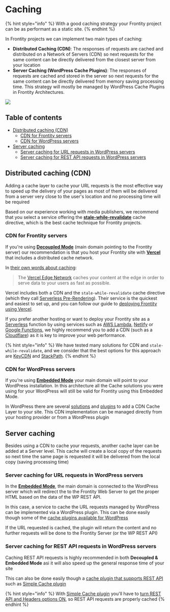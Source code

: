# Caching 


{% hint style="info" %}
With a good caching strategy your Frontity project can be as performant as a static site. 
{% endhint %}

In Frontity projects we can implement two main types of caching:

- **Distributed Caching (CDN)**: The responses of requests are cached and distributed on a Network of Servers (CDN) so next requests for the same content can be directly delivered from the closest server from your location
- **Server Caching (WordPress Cache Plugins)**: The responses of requests are cached and stored in the server so next requests for the same content can be directly delivered from memory saving processing time. This strategy will mostly be managed by WordPress Cache Plugins in Frontity Architectures. 

![](https://frontity.org/wp-content/uploads/2021/05/cdn-server-caches-embdeded-mode.png)

## Table of contents

<!-- toc -->

- [Distributed caching (CDN)](#distributed-caching-cdn)
  * [CDN for Frontity servers](#cdn-for-frontity-servers)
  * [CDN for WordPress servers](#cdn-for-wordpress-servers)
- [Server caching](#server-caching)
  * [Server caching for URL requests in WordPress servers](#server-caching-for-url-requests-in-wordpress-servers)
  * [Server caching for REST API requests in WordPress servers](#server-caching-for-rest-api-requests-in-wordpress-servers)

<!-- tocstop -->

## Distributed caching (CDN)

Adding a cache layer to cache your URL requests is the most effective way to speed up the delivery of your pages as most of them will be delivered from a server very close to the user's location and no processing time will be required

Based on our experience working with media publishers, we recommend that you select a service offering the [**stale-while-revalidate**](https://www.keycdn.com/blog/keycdn-supports-stale-while-revalidate) cache directive, which is the best cache technique for Frontity projects.

### CDN for Frontity servers

If you're using **[Decoupled Mode](../architecture/decoupled-mode.md#caching-in-decoupled-mode)** (main domain pointing to the Frontity server) our recommendation is that you host your Frontity site with [**Vercel**](https://vercel.com/) that includes a distributed cache network. 

In [their own words about caching](https://vercel.com/docs/edge-network/caching):

> The [Vercel Edge Network](https://vercel.com/docs/edge-network/overview) caches your content at the edge in order to serve data to your users as fast as possible.  

Vercel includes both a CDN and the `stale-while-revalidate` cache directive (which they call [Serverless Pre-Rendering](https://vercel.com/blog/serverless-pre-rendering)). Their service is the quickest and easiest to set up, and you can follow our guide to [deploying Frontity using Vercel](../deployment/deploy-using-vercel.md).

If you prefer another hosting or want to deploy your Frontity site as a [Serverless](https://hackernoon.com/what-is-serverless-architecture-what-are-its-pros-and-cons-cc4b804022e9) function by using services such as [AWS Lambda](https://aws.amazon.com/lambda), [Netlify](https://www.netlify.com/) or [Google Functions](https://cloud.google.com/functions/), we highly recommend you to add a CDN (such as a [Cloudflare](https://www.cloudflare.com/es-es/)) as it is key to improve your web performance.

{% hint style="info" %}
We have tested many solutions for CDN and `stale-while-revalidate`, and we consider that the best options for this approach are [KeyCDN](https://www.keycdn.com) and [StackPath](https://www.stackpath.com/).
{% endhint %}

### CDN for WordPress servers

If you're using **[Embedded Mode](../architecture/embedded-mode.md#caching-in-embedded-mode)** your main domain will point to your WordPress installation. In this architecture all the Cache solutions you were using for your WordPress will still be valid for Frontity using this Embedded Mode.

In WordPress there are several [solutions](https://wpbuffs.com/wordpress-cdn-plugins/) and [plugins](https://wordpress.org/plugins/tags/cdn/) to add a CDN Cache Layer to your site. This CDN implementation can be managed directly from your hosting provider or from a WordPress plugin

## Server caching 

Besides using a CDN to cache your requests, another cache layer can be added at a Server level. This cache will create a local copy of the requests so next time the same page is requested it will be delivered from the local copy (saving processing time)

### Server caching for URL requests in WordPress servers

In the **[Embedded Mode](../architecture/embedded-mode.md#caching-in-embedded-mode)**, the main domain is connected to the WordPress server which will redirect the to the Frontity Web Server to get the proper HTML based on the data of the WP REST API.

In this case, a service to cache the URL requests managed by WordPress can be implemented via a WordPress plugin. This can be done easily though some of the [cache plugins available for WordPress](https://www.wpbeginner.com/plugins/best-wordpress-caching-plugins/)

If the URL requested is cached, the plugin will return the content and no further requests will be done to the Frontity Server (or the WP REST API)

### Server caching for REST API requests in WordPress servers

Caching REST API requests is highly recommended in both **Decoupled & Embedded Mode** asi it will also speed up the general response time of your site

This can also be done easily though a [cache plugin that supports REST API](https://wordpress.org/plugins/wp-rest-cache/) such as [Simple Cache plugin](https://wordpress.org/plugins/simple-cache/)

{% hint style="info" %}
With [Simple Cache plugin](https://wordpress.org/plugins/simple-cache/) you'll have to [turn REST API and Headers options ON](https://frontity.org/wp-content/uploads/2021/05/simple-cache-settings.png), so REST API requests are properly cached
{% endhint %}

